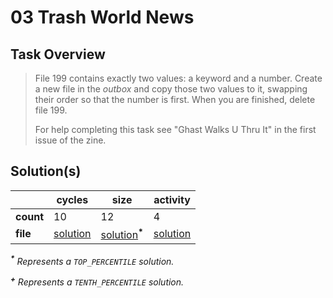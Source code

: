 # 03 Trash World News

## Task Overview

> File 199 contains exactly two values: a keyword and a number. Create a new file in the _outbox_ and copy those two values to it, swapping their order so that the number is first. When you are finished, delete file 199.
>
> For help completing this task see "Ghast Walks U Thru It" in the first issue of the zine.

## Solution(s)

|           | cycles                    | size                                     | activity                    |
| --------- | ------------------------- | ---------------------------------------- | --------------------------- |
| **count** | 10                        | 12                                       | 4                           |
| **file**  | [solution](cycles/XA.exa) | [solution](size/XA.exa)<sup>**\***</sup> | [solution](activity/XA.exa) |

_<sup>**\***</sup> Represents a `TOP_PERCENTILE` solution._

_<sup>**\+**</sup> Represents a `TENTH_PERCENTILE` solution._
